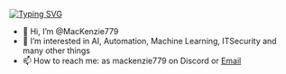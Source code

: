 [![Typing SVG](https://readme-typing-svg.demolab.com/?lines=👋+Hi,+I’m+@MacKenzie779;Second+line+of+text)](https://git.io/typing-svg)
- 👋 Hi, I’m @MacKenzie779
- 👀 I’m interested in AI, Automation, Machine Learning, ITSecurity and many other things
- 📫 How to reach me: as mackenzie779 on Discord or [Email](mailto:MacKenzie779@proton.me)
